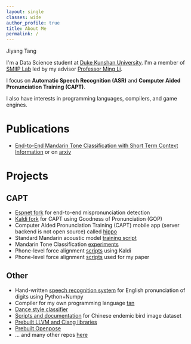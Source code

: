 ```yaml
---
layout: single
classes: wide
author_profile: true
title: About Me
permalink: /
---
```


Jiyang Tang

I'm a Data Science student at [Duke Kunshan University](https://dukekunshan.edu.cn/en/about). I'm a member of
[SMIIP Lab](https://sites.duke.edu/dkusmiip/2019/08/10/welcome) led by my advisor
[Professor Ming Li](https://scholars.duke.edu/person/MingLi).

I focus on **Automatic Speech Recognition (ASR)** and **Computer Aided Pronunciation Training (CAPT)**.

I also have interests in programming languages, compilers, and game engines.

# Publications

- [End-to-End Mandarin Tone Classification with Short Term Context Information](https://ieeexplore.ieee.org/document/9689521)
  or on [arxiv](https://arxiv.org/abs/2104.05657)

# Projects

## CAPT

- [Espnet fork](https://github.com/tjysdsg/espnet) for end-to-end mispronunciation detection
- [Kaldi fork](https://github.com/tjysdsg/kaldi) for CAPT using Goodness of Pronunciation (GOP)
- Computer Aided Pronunciation Training (CAPT) mobile app (server backend is not open source) called
  [hippo](https://github.com/tjysdsg/hippo)
- Standard Mandarin acoustic model [training script](https://github.com/tjysdsg/std-mandarin-kaldi)
- Mandarin Tone Classification [experiments](https://github.com/tjysdsg/tone_classifier)
- Phone-level force alignment [scripts](https://github.com/tjysdsg/kaldi-align-to-phones) using Kaldi
- Phone-level force alignment [scripts](https://github.com/tjysdsg/aidatatang_force_align) used for my paper

## Other

- Hand-written [speech recognition system](https://github.com/tjysdsg/speech-recognition) for English pronunciation of
  digits using Python+Numpy
- Compiler for my own programming language [tan](https://github.com/tjysdsg/tan)
- [Dance style classifier](https://github.com/tjysdsg/dance-classifier)
- [Scripts and documentation](https://github.com/tjysdsg/birds) for Chinese endemic bird image dataset
- [Prebuilt LLVM and Clang libraries](https://github.com/tjysdsg/llvm-build)
- [Prebuilt Openpose](https://github.com/tjysdsg/openpose-built)
- ... and many other repos [here](https://github.com/tjysdsg?tab=repositories)
